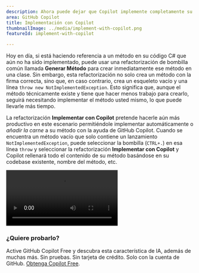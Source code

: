 ```yaml
---
description: Ahora puede dejar que Copilot implemente completamente su método C# vacío.
area: GitHub Copilot
title: Implementación con Copilot
thumbnailImage: ../media/implement-with-copilot.png
featureId: implement-with-copilot

---
```



Hoy en día, si está haciendo referencia a un método en su código C# que aún no ha sido implementado, puede usar una refactorización de bombilla común llamada **Generar Método** para crear inmediatamente ese método en una clase. Sin embargo, esta refactorización no solo crea un método con la firma correcta, sino que, en caso contrario, crea un esqueleto vacío y una línea `throw new NotImplementedException`. Esto significa que, aunque el método técnicamente existe y tiene que hacer menos trabajo para crearlo, seguirá necesitando implementar el método usted mismo, lo que puede llevarle más tiempo.

La refactorización **Implementar con Copilot** pretende hacerle aún más productivo en este escenario permitiéndole implementar automáticamente o *añadir la carne* a su método con la ayuda de GitHub Copilot. Cuando se encuentra un método vacío que solo contiene un lanzamiento `NotImplementedException`, puede seleccionar la bombilla (`CTRL+.`) en esa línea `throw` y seleccionar la refactorización **Implementar con Copilot** y Copilot rellenará todo el contenido de su método basándose en su codebase existente, nombre del método, etc.

![Implementación con Copilot](../media/implement-with-copilot.mp4)

### ¿Quiere probarlo?
Active GitHub Copilot Free y descubra esta característica de IA, además de muchas más.
 Sin pruebas. Sin tarjeta de crédito. Solo con la cuenta de GitHub. [Obtenga Copilot Free](https://github.com/settings/copilot).
